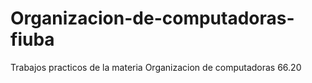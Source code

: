 # Organizacion-de-computadoras-fiuba
Trabajos practicos de la materia Organizacion de computadoras 66.20

